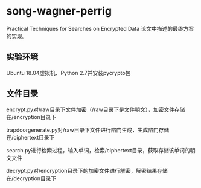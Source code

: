 # song-wagner-perrig

Practical Techniques for Searches on Encrypted Data 论文中描述的最终方案的实现。

## 实验环境

Ubuntu 18.04虚拟机、Python 2.7并安装pycrypto包

## 文件目录

encrypt.py对/raw目录下文件加密（/raw目录下是文件明文），加密文件存储在/encryption目录下

trapdoorgenerate.py对/raw目录下文件进行陷门生成，生成陷门存储在/ciphertext目录下

search.py进行检索过程，输入单词，检索/ciphertext目录，获取存储该单词的明文文件

decrypt.py对/encryption目录下的加密文件进行解密，解密结果存储在/decryption目录下

